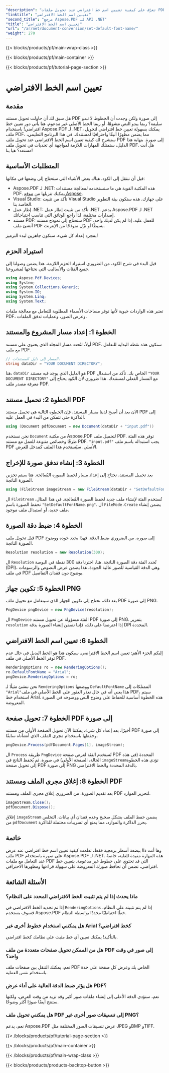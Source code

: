 ```yaml
---
"description": "تعرّف على كيفية تعيين اسم خط افتراضي عند تحويل ملفات PDF إلى صور باستخدام Aspose.PDF لـ .NET. يغطي هذا الدليل المتطلبات الأساسية، والتعليمات خطوة بخطوة، والأسئلة الشائعة."
"linktitle": "تعيين اسم الخط الافتراضي"
"second_title": "مرجع Aspose.PDF لـ API .NET"
"title": "تعيين اسم الخط الافتراضي"
"url": "/ar/net/document-conversion/set-default-font-name/"
"weight": 270
---
```


{{< blocks/products/pf/main-wrap-class >}}

{{< blocks/products/pf/main-container >}}

{{< blocks/products/pf/tutorial-page-section >}}

# تعيين اسم الخط الافتراضي

## مقدمة

هل سبق لك أن حاولت تحويل مستند PDF إلى صورة ولكن وجدت أن الخطوط لا تبدو سليمة؟ ربما يبدو النص مشوهًا، أو ربما الخط الأصلي غير مدعوم. هنا يأتي دور تعيين خط افتراضي! باستخدام Aspose.PDF لـ .NET، يمكنك بسهولة تعيين خط افتراضي لتحويل ملف PDF، مما يضمن مظهرًا أنيقًا واحترافيًا لمستندك. في هذا البرنامج التعليمي، سنشرح لك كيفية تعيين اسم الخط الافتراضي عند تحويل ملف PDF إلى صورة. بنهاية هذا الدليل، ستمتلك المهارات اللازمة لمواجهة أي تحديات في تحويل ملف PDF. هل أنت مستعد؟ هيا بنا!

## المتطلبات الأساسية

قبل أن ننتقل إلى الكود، هناك بعض الأشياء التي ستحتاج إلى وضعها في مكانها:

- Aspose.PDF لـ .NET: هذه المكتبة القوية هي ما سنستخدمه لمعالجة مستندات PDF. يمكنك تنزيلها من [موقع Aspose](https://releases.aspose.com/pdf/net/).
- Visual Studio: تأكد من تثبيت Visual Studio على جهازك. هذه ستكون بيئة التطوير الخاصة بنا.
- إطار عمل .NET: تأكد من تثبيت إطار عمل .NET. يدعم Aspose.PDF لـ .NET إصدارات مختلفة، لذا راجع الوثائق التي تناسب احتياجاتك.
- مستند PDF: ستحتاج إلى نموذج مستند PDF للعمل عليه. إذا لم يكن لديك واحد، أنشئ ملف PDF بسيطًا أو نزّل نموذجًا من الإنترنت.

بمجرد إعداد كل شيء، سنكون جاهزين لبدء الترميز!

## استيراد الحزم

قبل البدء في شرح الكود، من الضروري استيراد الحزم اللازمة. هذا يضمن وصولنا إلى جميع الفئات والأساليب التي نحتاجها لمشروعنا.

```csharp
using Aspose.Pdf.Devices;
using System;
using System.Collections.Generic;
using System.IO;
using System.Linq;
using System.Text;
```

تعتبر هذه الواردات حيوية لأنها توفر مساحات الأسماء المطلوبة للتعامل مع معالجة ملفات PDF، وعرض الصور، وعمليات تدفق الملفات.

## الخطوة 1: إعداد مسار المشروع والمستند

أولاً، لنُحدد مسار المجلد الذي يحتوي على مستند PDF. ستكون هذه نقطة البداية للتعامل مع ملف PDF.

```csharp
// المسار إلى دليل المستندات.
string dataDir = "YOUR DOCUMENT DIRECTORY";
```
هنا، `dataDir` هو الدليل الذي يوجد فيه مستند PDF الخاص بك. تأكد من استبدال `"YOUR DOCUMENT DIRECTORY"` مع المسار الفعلي لمستندك. هذا ضروري لأن الكود يحتاج إلى معرفة مصدر ملف PDF.

## الخطوة 2: تحميل مستند PDF

الآن بعد أن أصبح لدينا مسار المستند، فإن الخطوة التالية هي تحميل مستند PDF إلى الذاكرة حتى نتمكن من البدء في العمل عليه.

```csharp
using (Document pdfDocument = new Document(dataDir + "input.pdf"))
```
نحن نستخدم `Document` من مكتبة Aspose.PDF لتحميل ملف PDF. توفر هذه الفئة طرقًا وخصائص متنوعة للعمل مع مستند PDF. `"input.pdf"` يجب استبداله باسم ملف PDF الأصلي. سيُستخدم هذا الملف كمدخل للعرض.

## الخطوة 3: إنشاء تدفق صورة للإخراج

بعد تحميل المستند، نحتاج إلى إعداد مسار لحفظ الصورة المُعالجة. هنا سيتم تخزين الصورة الناتجة.

```csharp
using (FileStream imageStream = new FileStream(dataDir + "SetDefaultFontName.png", FileMode.Create))
```
ال `FileStream` تُستخدم الفئة لإنشاء ملف جديد لحفظ الصورة المُعالجة. في هذا المثال، نحفظ الصورة باسم `"SetDefaultFontName.png"`. ال `FileMode.Create` يضمن إنشاء ملف جديد، أو استبدال ملف موجود.

## الخطوة 4: ضبط دقة الصورة

قبل تحويل ملف PDF إلى صورة، من الضروري ضبط الدقة. فهذا يحدد جودة ووضوح الصورة الناتجة.

```csharp
Resolution resolution = new Resolution(300);
```
ال `Resolution` تُحدد الفئة دقة الصورة الناتجة. هنا، اخترنا دقة 300 نقطة في البوصة (DPI)، وهي الدقة القياسية للصور عالية الجودة. هذا يضمن عرض النصوص والرسومات في ملف PDF بوضوح دون فقدان التفاصيل.

## الخطوة 5: تكوين جهاز PNG

بعد ذلك، نحتاج إلى تكوين الجهاز الذي سيتعامل مع تحويل ملف PDF إلى صورة PNG.

```csharp
PngDevice pngDevice = new PngDevice(resolution);
```
ال `PngDevice` الفئة مسؤولة عن تحويل مستند PDF إلى صورة PNG. بتمرير `resolution` إذا اعترضنا على ذلك، فإننا نضمن إنشاء الصورة بدقة DPI المحددة.

## الخطوة 6: تعيين اسم الخط الافتراضي

إليكم الجزء الأهم: تعيين اسم الخط الافتراضي. سيكون هذا هو الخط البديل في حال عدم توفر الخط الأصلي في ملف PDF.

```csharp
RenderingOptions ro = new RenderingOptions();
ro.DefaultFontName = "Arial";
pngDevice.RenderingOptions = ro;
```
نحن ننشئ مثيلًا لـ `RenderingOptions` ووضعها `DefaultFontName` الممتلكات إلى `"Arial"`هذا يعني أنه في حال تعذر العثور على الخط الأصلي في ملف PDF، سيتم استخدام خط Arial. هذه الخطوة أساسية للحفاظ على وضوح النص ووضوحه في الصورة المعروضة.

## الخطوة 7: تحويل صفحة PDF إلى صورة

أخيرًا، بعد إعداد كل شيء، يمكننا الآن تحويل الصفحة الأولى من مستند PDF إلى صورة وحفظها باستخدام مجرى الملف الذي أنشأناه سابقًا.

```csharp
pngDevice.Process(pdfDocument.Pages[1], imageStream);
```
ال `Process` طريقة `PngDevice` تُستخدم الفئة لعرض صفحة PDF المحددة (في هذه الحالة، الصفحة الأولى) في صورة. ثم يُحفظ الناتج في `imageStream`تؤدي هذه الخطوة إلى تحويل صفحة PDF إلى صورة PNG بالدقة المحددة والخط الافتراضي.

## الخطوة 8: إغلاق مجرى الملف ومستند PDF

بعد تقديم الصورة، من الضروري إغلاق مجرى الملف ومستند PDF لتحرير الموارد.

```csharp
imageStream.Close();
pdfDocument.Dispose();
```
إغلاق `imageStream` يضمن حفظ الملف بشكل صحيح وعدم فقدان أي بيانات. التخلص من `pdfDocument` يحرر الذاكرة والموارد، مما يمنع أي تسريبات محتملة للذاكرة.

## خاتمة

وها أنت ذا! ببضعة أسطر برمجية فقط، تعلمت كيفية تعيين اسم خط افتراضي عند عرض ملف PDF على صورة باستخدام Aspose.PDF لـ .NET. هذه المهارة مفيدة للغاية، خاصةً عند التعامل مع ملفات PDF التي قد تحتوي على خطوط غير مدعومة. بتعيين خط افتراضي، تضمن أن تحافظ صورك المعروضة على سهولة قراءتها ومظهرها الاحترافي.

## الأسئلة الشائعة

### ماذا يحدث إذا لم يتم تثبيت الخط الافتراضي المحدد على النظام؟
إذا تم تحديد الخط الافتراضي في `RenderingOptions` إذا لم يتم تثبيته على النظام، فسوف يستخدم Aspose.PDF خطًا احتياطيًا محددًا بواسطة النظام.

### هل يمكنني استخدام خطوط أخرى غير Arial كخط افتراضي؟
بالتأكيد! يمكنك تعيين أي خط مثبت على نظامك كخط افتراضي.

### هل من الممكن تحويل صفحات متعددة من ملف PDF إلى صور في وقت واحد؟
نعم، يمكنك التنقل بين صفحات ملف PDF الخاص بك وعرض كل صفحة على حدة باستخدام نفس العملية.

### هل يؤثر ضبط الدقة العالية على أداء عرض PDF؟
نعم، ستؤدي الدقة الأعلى إلى إنشاء ملفات صور أكبر وقد تزيد من وقت العرض، ولكنها ستنتج أيضًا صورًا أكثر وضوحًا.

### هل يمكنني تحويل ملف PDF إلى تنسيقات صور أخرى غير PNG؟
نعم، يدعم Aspose.PDF عرض تنسيقات الصور المختلفة مثل JPEG وBMP وTIFF.

{{< /blocks/products/pf/tutorial-page-section >}}

{{< /blocks/products/pf/main-container >}}

{{< /blocks/products/pf/main-wrap-class >}}

{{< blocks/products/products-backtop-button >}}